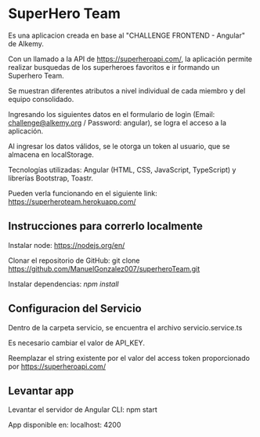 # SuperHero Team

Es una aplicacion creada en base al "CHALLENGE FRONTEND - Angular" de Alkemy.

Con un llamado a la API de https://superheroapi.com/, la aplicación permite realizar busquedas de los superheroes favoritos e ir formando un Superhero Team.

Se muestran diferentes atributos a nivel individual de cada miembro y del equipo consolidado.

Ingresando los siguientes datos en el formulario de login (Email: challenge@alkemy.org / Password: angular), se logra el acceso a la aplicación.

Al ingresar los datos válidos, se le otorga un token al usuario, que se almacena en localStorage.

Tecnologías utilizadas: Angular (HTML, CSS, JavaScript, TypeScript) y librerías Bootstrap, Toastr.

Pueden verla funcionando en el siguiente link: https://superheroteam.herokuapp.com/

## Instrucciones para correrlo localmente

Instalar node: https://nodejs.org/en/

Clonar el repositorio de GitHub: git clone https://github.com/ManuelGonzalez007/superheroTeam.git

Instalar dependencias: *npm install*

## Configuracion del Servicio


Dentro de la carpeta servicio, se encuentra el archivo servicio.service.ts

Es necesario cambiar el valor de API_KEY.

Reemplazar el string existente por el valor del access token proporcionado por https://superheroapi.com/

## Levantar app

Levantar el servidor de Angular CLI: npm start

App disponible en: localhost: 4200
